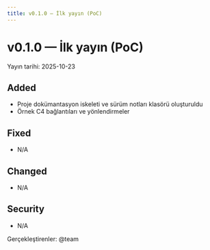 ```yaml
---
title: v0.1.0 — İlk yayın (PoC)
---
```


# v0.1.0 — İlk yayın (PoC)

Yayın tarihi: 2025-10-23

## Added
- Proje dokümantasyon iskeleti ve sürüm notları klasörü oluşturuldu
- Örnek C4 bağlantıları ve yönlendirmeler

## Fixed
- N/A

## Changed
- N/A

## Security
- N/A

Gerçekleştirenler: @team

